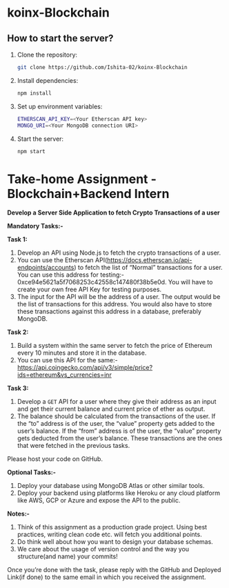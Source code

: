 # koinx-Blockchain

## How to start the server?

1. Clone the repository:
   ```bash
   git clone https://github.com/Ishita-02/koinx-Blockchain
   ```
2. Install dependencies:
   ```bash
   npm install
   ```
3. Set up environment variables:
   ```bash
   ETHERSCAN_API_KEY=<Your Etherscan API key>
   MONGO_URI=<Your MongoDB connection URI>
   ```
4. Start the server:
   ```bash
   npm start
   ```

# Take-home Assignment - Blockchain+Backend Intern

**Develop a Server Side Application to fetch Crypto Transactions of a user**

**Mandatory Tasks:-**

**Task 1:**

1. Develop an API using Node.js to fetch the crypto transactions of a user.
2. You can use the Etherscan API(https://docs.etherscan.io/api-endpoints/accounts) to fetch the list of “Normal” transactions for a user. You can use this address for testing:- 0xce94e5621a5f7068253c42558c147480f38b5e0d. You will have to create your own free API Key for testing purposes.
3. The input for the API will be the address of a user. The output would be the list of transactions for this address. You would also have to store these transactions against this address in a database, preferably MongoDB.

**Task 2:**

1. Build a system within the same server to fetch the price of Ethereum every 10 minutes and store it in the database.
2. You can use this API for the same:- https://api.coingecko.com/api/v3/simple/price?ids=ethereum&vs_currencies=inr

**Task 3:**

1. Develop a `GET` API for a user where they give their address as an input and get their current balance and current price of ether as output.
2. The balance should be calculated from the transactions of the user. If the “to” address is of the user, the “value” property gets added to the user’s balance. If the “from” address is of the user, the “value” property gets deducted from the user’s balance. These transactions are the ones that were fetched in the previous tasks.

Please host your code on GitHub.

**Optional Tasks:-**

1. Deploy your database using MongoDB Atlas or other similar tools.
2. Deploy your backend using platforms like Heroku or any cloud platform like AWS, GCP or Azure and expose the API to the public.

**Notes:-**

1. Think of this assignment as a production grade project. Using best practices, writing clean code etc. will fetch you additional points.
2. Do think well about how you want to design your database schemas.
3. We care about the usage of version control and the way you structure(and name) your commits!

Once you’re done with the task, please reply with the GitHub and Deployed Link(if done) to the same email in which you received the assignment.
